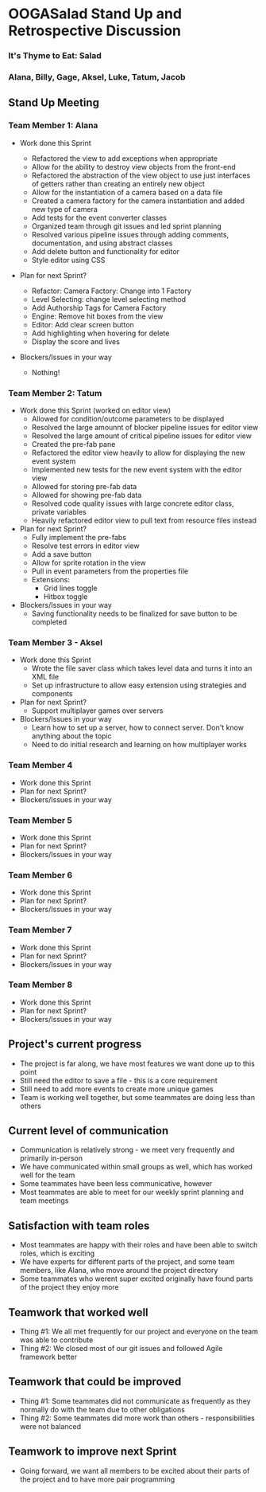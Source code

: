 # OOGASalad Stand Up and Retrospective Discussion

### It's Thyme to Eat: Salad

### Alana, Billy, Gage, Aksel, Luke, Tatum, Jacob

## Stand Up Meeting

### Team Member 1: Alana

* Work done this Sprint

    * Refactored the view to add exceptions when appropriate
    * Allow for the ability to destroy view objects from the front-end
    * Refactored the abstraction of the view object to use just interfaces of getters rather than
      creating an entirely new object
    * Allow for the instantiation of a camera based on a data file
    * Created a camera factory for the camera instantiation and added new type of camera
    * Add tests for the event converter classes
    * Organized team through git issues and led sprint planning
    * Resolved various pipeline issues through adding comments, documentation, and using abstract
      classes
    * Add delete button and functionality for editor
    * Style editor using CSS
* Plan for next Sprint?

    * Refactor: Camera Factory: Change into 1 Factory
    * Level Selecting: change level selecting method
    * Add Authorship Tags for Camera Factory
    * Engine: Remove hit boxes from the view
    * Editor: Add clear screen button
    * Add highlighting when hovering for delete
    * Display the score and lives
* Blockers/Issues in your way

    * Nothing!

### Team Member 2: Tatum

* Work done this Sprint (worked on editor view)
    * Allowed for condition/outcome parameters to be displayed
    * Resolved the large amounnt of blocker pipeline issues for editor view
    * Resolved the large amount of critical pipeline issues for editor view
    * Created the pre-fab pane
    * Refactored the editor view heavily to allow for displaying the new event system
    * Implemented new tests for the new event system with the editor view
    * Allowed for storing pre-fab data
    * Allowed for showing pre-fab data
    * Resolved code quality issues with large concrete editor class, private variables
    * Heavily refactored editor view to pull text from resource files instead
* Plan for next Sprint?
    * Fully implement the pre-fabs
    * Resolve test errors in editor view
    * Add a save button
    * Allow for sprite rotation in the view
    * Pull in event parameters from the properties file
    * Extensions:
        * Grid lines toggle
        * Hitbox toggle
* Blockers/Issues in your way
    * Saving functionality needs to be finalized for save button to be completed

### Team Member 3 - Aksel

* Work done this Sprint
  * Wrote the file saver class which takes level data and turns it into an XML file
  * Set up infrastructure to allow easy extension using strategies and components
* Plan for next Sprint?
  * Support multiplayer games over servers
* Blockers/Issues in your way
  * Learn how to set up a server, how to connect server. Don't know anything about the topic
  * Need to do initial research and learning on how multiplayer works

### Team Member 4

* Work done this Sprint
* Plan for next Sprint?
* Blockers/Issues in your way

### Team Member 5

* Work done this Sprint
* Plan for next Sprint?
* Blockers/Issues in your way

### Team Member 6

* Work done this Sprint
* Plan for next Sprint?
* Blockers/Issues in your way

### Team Member 7

* Work done this Sprint
* Plan for next Sprint?
* Blockers/Issues in your way

### Team Member 8

* Work done this Sprint
* Plan for next Sprint?
* Blockers/Issues in your way

## Project's current progress

* The project is far along, we have most features we want done up to this point
* Still need the editor to save a file - this is a core requirement
* Still need to add more events to create more unique games
* Team is working well together, but some teammates are doing less than others

## Current level of communication

* Communication is relatively strong - we meet very frequently and primarily in-person
* We have communicated within small groups as well, which has worked well for the team
* Some teammates have been less communicative, however
* Most teammates are able to meet for our weekly sprint planning and team meetings

## Satisfaction with team roles

* Most teammates are happy with their roles and have been able to switch roles, which is exciting
* We have experts for different parts of the project, and some team members, like Alana, who move
  around the project directory
* Some teammates who werent super excited originally have found parts of the project they enjoy more

## Teamwork that worked well

* Thing #1: We all met frequently for our project and everyone on the team was able to contribute
* Thing #2: We closed most of our git issues and followed Agile framework better

## Teamwork that could be improved

* Thing #1: Some teammates did not communicate as frequently as they normally do with the team due
  to other obligations
* Thing #2: Some teammates did more work than others - responsibilities were not balanced

## Teamwork to improve next Sprint

* Going forward, we want all members to be excited about their parts of the project and to have more
  pair programming 
